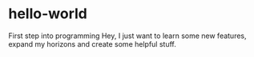 # hello-world
First step into programming
Hey, I just want to learn some new features, expand my horizons and create some helpful stuff. 
